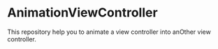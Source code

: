 # AnimationViewController

This repository help you to animate a view controller into anOther view controller.
